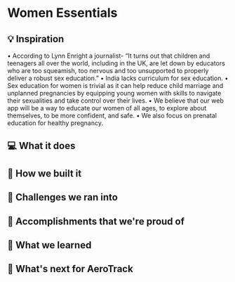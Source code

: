 # Women Essentials

## 💡 Inspiration
•	According to Lynn Enright a journalist- “It turns out that children and teenagers all over the world, including in the UK, are let down by educators who are too squeamish, too nervous and too unsupported to properly deliver a robust sex education.” 
•	India lacks curriculum for sex education.
•	Sex education for women is trivial as it can help reduce child marriage and unplanned pregnancies by equipping young women with skills to navigate their sexualities and take control over their lives.
•	We believe that our web app will be a way to educate our women of all ages, to explore about themselves, to be more confident, and safe.
•	We also focus on prenatal education for healthy pregnancy.

## 💻 What it does

## 🔨 How we built it

## 🧠 Challenges we ran into

## 🏅 Accomplishments that we're proud of

## 📖 What we learned

## 🚀 What's next for AeroTrack
